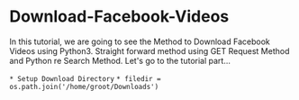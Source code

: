 # Download-Facebook-Videos
In this tutorial, we are going to see the Method to Download Facebook Videos using Python3.  Straight forward method using GET Request Method and Python re Search Method.  Let's go to the tutorial part...

`* Setup Download Directory`
`* filedir = os.path.join('/home/groot/Downloads')`
